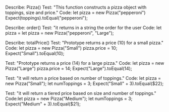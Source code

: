 Describe: Pizza()
Test: "This function constructs a pizza object with toppings, size and price."
Code: let pizza = new Pizza("pepperoni")
Expect(toppings).toEqual("pepperoni");

Describe: order()
Test: "it returns in a string the order for the user
Code: let pizza = let pizza = new Pizza("pepperoni", "Large");

Describe: totalPrice()
Test: "Prototype returns a price (10) for a small pizza."
Code: let pizza = new Pizza("Small")
      pizza.price = 10;
Expect("Small").toEqual(10);

Test: "Prototype returns a price (14) for a large pizza."
Code: let pizza = new Pizza("Large")
      pizza.price = 14;
Expect("Large").toEqual(14);

Test: "it will return a price based on number of toppings."
Code: let pizza = new Pizza("Small");
      let numToppings = 3;
Expect("Small" + 3).toEqual($22);

Test: "it will return a tiered price based on size and number of toppings."
Code:let pizza = new Pizza("Medium");
      let numToppings = 3;
Expect("Medium" + 3).toEqual($21);